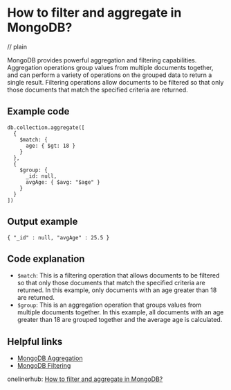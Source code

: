 # How to filter and aggregate in MongoDB?
// plain

MongoDB provides powerful aggregation and filtering capabilities. Aggregation operations group values from multiple documents together, and can perform a variety of operations on the grouped data to return a single result. Filtering operations allow documents to be filtered so that only those documents that match the specified criteria are returned.

## Example code

```
db.collection.aggregate([
  {
    $match: {
      age: { $gt: 18 }
    }
  },
  {
    $group: {
      _id: null,
      avgAge: { $avg: "$age" }
    }
  }
])
```

## Output example

```
{ "_id" : null, "avgAge" : 25.5 }
```

## Code explanation

- `$match`: This is a filtering operation that allows documents to be filtered so that only those documents that match the specified criteria are returned. In this example, only documents with an age greater than 18 are returned.
- `$group`: This is an aggregation operation that groups values from multiple documents together. In this example, all documents with an age greater than 18 are grouped together and the average age is calculated.

## Helpful links
- [MongoDB Aggregation](https://docs.mongodb.com/manual/aggregation/)
- [MongoDB Filtering](https://docs.mongodb.com/manual/tutorial/query-documents/)

onelinerhub: [How to filter and aggregate in MongoDB?](https://onelinerhub.com/mongodb/how-to-filter-and-aggregate-in-mongodb)